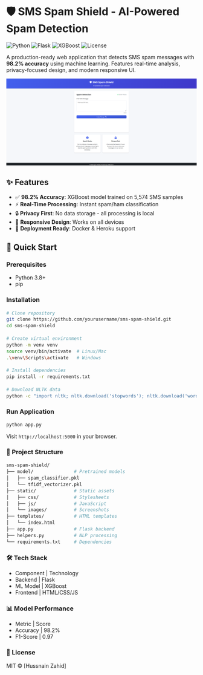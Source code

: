 # 🛡️ SMS Spam Shield - AI-Powered Spam Detection

![Python](https://img.shields.io/badge/Python-3.8%2B-blue)
![Flask](https://img.shields.io/badge/Flask-2.3-lightgrey)
![XGBoost](https://img.shields.io/badge/XGBoost-1.7-green)
![License](https://img.shields.io/badge/License-MIT-brightgreen)

A production-ready web application that detects SMS spam messages with **98.2% accuracy** using machine learning. Features real-time analysis, privacy-focused design, and modern responsive UI.

![App Screenshot](./static/images/demo.png)

## ✨ Features

- ✅ **98.2% Accuracy**: XGBoost model trained on 5,574 SMS samples
- ⚡ **Real-Time Processing**: Instant spam/ham classification
- 🔒 **Privacy First**: No data storage - all processing is local
- 📱 **Responsive Design**: Works on all devices
- 🐳 **Deployment Ready**: Docker & Heroku support

## 🚀 Quick Start

### Prerequisites
- Python 3.8+
- pip

### Installation
```bash
# Clone repository
git clone https://github.com/yourusername/sms-spam-shield.git
cd sms-spam-shield

# Create virtual environment
python -m venv venv
source venv/bin/activate  # Linux/Mac
.\venv\Scripts\activate   # Windows

# Install dependencies
pip install -r requirements.txt

# Download NLTK data
python -c "import nltk; nltk.download('stopwords'); nltk.download('wordnet')"
```
### Run Application
```bash
python app.py
```
Visit `http://localhost:5000` in your browser.

### 📂 Project Structure
```bash
sms-spam-shield/
├── model/               # Pretrained models
│   ├── spam_classifier.pkl
│   └── tfidf_vectorizer.pkl
├── static/              # Static assets
│   ├── css/             # Stylesheets
│   ├── js/              # JavaScript
│   └── images/          # Screenshots
├── templates/           # HTML templates
│   └── index.html
├── app.py               # Flask backend
├── helpers.py           # NLP processing
└── requirements.txt     # Dependencies
```

### 🛠️ Tech Stack
 * Component |	Technology
 * Backend	 | Flask
 * ML Model	 | XGBoost
 * Frontend	 | HTML/CSS/JS
 
### 📊 Model Performance
* Metric	 |  Score
* Accuracy | 	98.2%
* F1-Score | 	0.97
  
### 📜 License
MIT © [Hussnain Zahid]



